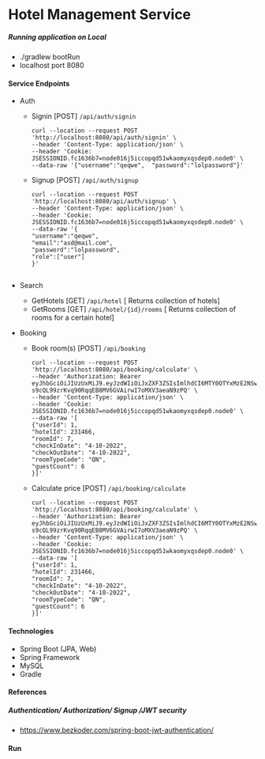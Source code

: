 # Hotel Management Service

##### Running application on Local

- ./gradlew bootRun
- localhost port 8080

#### Service Endpoints

- Auth
    - Signin [POST] `/api/auth/signin`
      ```
      curl --location --request POST 'http://localhost:8080/api/auth/signin' \
      --header 'Content-Type: application/json' \
      --header 'Cookie: JSESSIONID.fc1636b7=node016j5iccopqd51wkaomyxqsdep0.node0' \
      --data-raw '{"username":"qeqwe",  "password":"lolpassword"}'
      ```
    - Signup [POST] `/api/auth/signup`
      ```
      curl --location --request POST 'http://localhost:8080/api/auth/signup' \
      --header 'Content-Type: application/json' \
      --header 'Cookie: JSESSIONID.fc1636b7=node016j5iccopqd51wkaomyxqsdep0.node0' \
      --data-raw '{
      "username":"qeqwe", 
      "email":"asd@mail.com",
      "password":"lolpassword",
      "role":["user"]
      }'
   

- Search
    - GetHotels [GET] `/api/hotel` [ Returns collection of  hotels]
    - GetRooms  [GET] `/api/hotel/{id}/rooms` [ Returns collection of  rooms for  a certain hotel]

- Booking
    - Book room(s) [POST] `/api/booking`
      ```
      curl --location --request POST 'http://localhost:8080/api/booking/calculate' \
      --header 'Authorization: Bearer eyJhbGciOiJIUzUxMiJ9.eyJzdWIiOiJxZXF3ZSIsImlhdCI6MTY0OTYxMzE2NSwiZXhwIjoxNjQ5Njk5NTY1fQ.ahGSOOKcZjtojnMm8sDIV5U706WWOwIUINKHgC_xB-s9cQL99zrKvq90RqqEB8MV6GVAirwI7oMXV3aeaN9zPQ' \
      --header 'Content-Type: application/json' \
      --header 'Cookie: JSESSIONID.fc1636b7=node016j5iccopqd51wkaomyxqsdep0.node0' \
      --data-raw '[
      {"userId": 1,
      "hotelId": 231466,
      "roomId": 7,
      "checkInDate": "4-10-2022",
      "checkOutDate": "4-10-2022",
      "roomTypeCode": "QN",
      "guestCount": 6
      }]'  
      ```
    - Calculate price [POST] `/api/booking/calculate`
        ```
      curl --location --request POST 'http://localhost:8080/api/booking/calculate' \
      --header 'Authorization: Bearer eyJhbGciOiJIUzUxMiJ9.eyJzdWIiOiJxZXF3ZSIsImlhdCI6MTY0OTYxMzE2NSwiZXhwIjoxNjQ5Njk5NTY1fQ.ahGSOOKcZjtojnMm8sDIV5U706WWOwIUINKHgC_xB-s9cQL99zrKvq90RqqEB8MV6GVAirwI7oMXV3aeaN9zPQ' \
      --header 'Content-Type: application/json' \
      --header 'Cookie: JSESSIONID.fc1636b7=node016j5iccopqd51wkaomyxqsdep0.node0' \
      --data-raw '[
      {"userId": 1,
      "hotelId": 231466,
      "roomId": 7,
      "checkInDate": "4-10-2022",
      "checkOutDate": "4-10-2022",
      "roomTypeCode": "QN",
      "guestCount": 6
      }]'  
      ```

#### Technologies

- Spring Boot (JPA, Web)
- Spring Framework
- MySQL
- Gradle

#### References

##### Authentication/ Authorization/ Signup /JWT security

- https://www.bezkoder.com/spring-boot-jwt-authentication/

#### Run



